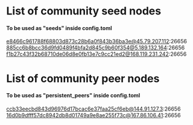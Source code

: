 # List of community seed nodes
#### To be used as "seeds" inside config.toml
e8466c961788f68803d873c28b6a0f843b36ba3e@45.79.207.112:26656
885cc6b8bcc36d9fd0489f4bfa2d845c9b60f354@5.189.132.164:26656
f1b27c43f32b68710de06d8e0fb13e7c9cc21ed2@168.119.231.242:26656


# List of community peer nodes
#### To be used as "persistent_peers" inside config.toml
ccb33eecbd843d96976d17bcac6e37faa25cf6eb@144.91.127.3:26656
16d0b9dfff57dc8942db8d01749a9e8ae255f73c@167.86.106.41:26656
